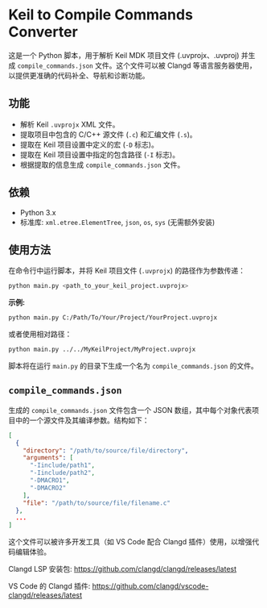 # Keil to Compile Commands Converter

这是一个 Python 脚本，用于解析 Keil MDK 项目文件 (.uvprojx、.uvproj) 并生成 `compile_commands.json` 文件。这个文件可以被 Clangd 等语言服务器使用，以提供更准确的代码补全、导航和诊断功能。

## 功能

*   解析 Keil `.uvprojx` XML 文件。
*   提取项目中包含的 C/C++ 源文件 (`.c`) 和汇编文件 (`.s`)。
*   提取在 Keil 项目设置中定义的宏 (`-D` 标志)。
*   提取在 Keil 项目设置中指定的包含路径 (`-I` 标志)。
*   根据提取的信息生成 `compile_commands.json` 文件。

## 依赖

*   Python 3.x
*   标准库: `xml.etree.ElementTree`, `json`, `os`, `sys` (无需额外安装)

## 使用方法

在命令行中运行脚本，并将 Keil 项目文件 (`.uvprojx`) 的路径作为参数传递：

```bash
python main.py <path_to_your_keil_project.uvprojx>
```

**示例:**

```bash
python main.py C:/Path/To/Your/Project/YourProject.uvprojx
```

或者使用相对路径：

```bash
python main.py ../../MyKeilProject/MyProject.uvprojx
```

脚本将在运行 `main.py` 的目录下生成一个名为 `compile_commands.json` 的文件。

## `compile_commands.json`

生成的 `compile_commands.json` 文件包含一个 JSON 数组，其中每个对象代表项目中的一个源文件及其编译参数。结构如下：

```json
[
  {
    "directory": "/path/to/source/file/directory",
    "arguments": [
      "-Iinclude/path1",
      "-Iinclude/path2",
      "-DMACRO1",
      "-DMACRO2"
    ],
    "file": "/path/to/source/file/filename.c"
  },
  ...
]
```

这个文件可以被许多开发工具（如 VS Code 配合 Clangd 插件）使用，以增强代码编辑体验。

Clangd LSP 安装包: https://github.com/clangd/clangd/releases/latest

VS Code 的 Clangd 插件: https://github.com/clangd/vscode-clangd/releases/latest
